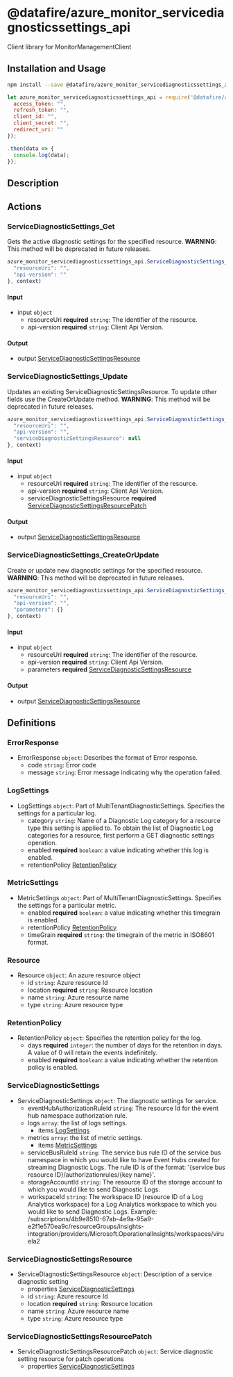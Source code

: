 # @datafire/azure_monitor_servicediagnosticssettings_api

Client library for MonitorManagementClient

## Installation and Usage
```bash
npm install --save @datafire/azure_monitor_servicediagnosticssettings_api
```
```js
let azure_monitor_servicediagnosticssettings_api = require('@datafire/azure_monitor_servicediagnosticssettings_api').create({
  access_token: "",
  refresh_token: "",
  client_id: "",
  client_secret: "",
  redirect_uri: ""
});

.then(data => {
  console.log(data);
});
```

## Description



## Actions

### ServiceDiagnosticSettings_Get
Gets the active diagnostic settings for the specified resource. **WARNING**: This method will be deprecated in future releases.


```js
azure_monitor_servicediagnosticssettings_api.ServiceDiagnosticSettings_Get({
  "resourceUri": "",
  "api-version": ""
}, context)
```

#### Input
* input `object`
  * resourceUri **required** `string`: The identifier of the resource.
  * api-version **required** `string`: Client Api Version.

#### Output
* output [ServiceDiagnosticSettingsResource](#servicediagnosticsettingsresource)

### ServiceDiagnosticSettings_Update
Updates an existing ServiceDiagnosticSettingsResource. To update other fields use the CreateOrUpdate method. **WARNING**: This method will be deprecated in future releases.


```js
azure_monitor_servicediagnosticssettings_api.ServiceDiagnosticSettings_Update({
  "resourceUri": "",
  "api-version": "",
  "serviceDiagnosticSettingsResource": null
}, context)
```

#### Input
* input `object`
  * resourceUri **required** `string`: The identifier of the resource.
  * api-version **required** `string`: Client Api Version.
  * serviceDiagnosticSettingsResource **required** [ServiceDiagnosticSettingsResourcePatch](#servicediagnosticsettingsresourcepatch)

#### Output
* output [ServiceDiagnosticSettingsResource](#servicediagnosticsettingsresource)

### ServiceDiagnosticSettings_CreateOrUpdate
Create or update new diagnostic settings for the specified resource. **WARNING**: This method will be deprecated in future releases.


```js
azure_monitor_servicediagnosticssettings_api.ServiceDiagnosticSettings_CreateOrUpdate({
  "resourceUri": "",
  "api-version": "",
  "parameters": {}
}, context)
```

#### Input
* input `object`
  * resourceUri **required** `string`: The identifier of the resource.
  * api-version **required** `string`: Client Api Version.
  * parameters **required** [ServiceDiagnosticSettingsResource](#servicediagnosticsettingsresource)

#### Output
* output [ServiceDiagnosticSettingsResource](#servicediagnosticsettingsresource)



## Definitions

### ErrorResponse
* ErrorResponse `object`: Describes the format of Error response.
  * code `string`: Error code
  * message `string`: Error message indicating why the operation failed.

### LogSettings
* LogSettings `object`: Part of MultiTenantDiagnosticSettings. Specifies the settings for a particular log.
  * category `string`: Name of a Diagnostic Log category for a resource type this setting is applied to. To obtain the list of Diagnostic Log categories for a resource, first perform a GET diagnostic settings operation.
  * enabled **required** `boolean`: a value indicating whether this log is enabled.
  * retentionPolicy [RetentionPolicy](#retentionpolicy)

### MetricSettings
* MetricSettings `object`: Part of MultiTenantDiagnosticSettings. Specifies the settings for a particular metric.
  * enabled **required** `boolean`: a value indicating whether this timegrain is enabled.
  * retentionPolicy [RetentionPolicy](#retentionpolicy)
  * timeGrain **required** `string`: the timegrain of the metric in ISO8601 format.

### Resource
* Resource `object`: An azure resource object
  * id `string`: Azure resource Id
  * location **required** `string`: Resource location
  * name `string`: Azure resource name
  * type `string`: Azure resource type

### RetentionPolicy
* RetentionPolicy `object`: Specifies the retention policy for the log.
  * days **required** `integer`: the number of days for the retention in days. A value of 0 will retain the events indefinitely.
  * enabled **required** `boolean`: a value indicating whether the retention policy is enabled.

### ServiceDiagnosticSettings
* ServiceDiagnosticSettings `object`: The diagnostic settings for service.
  * eventHubAuthorizationRuleId `string`: The resource Id for the event hub namespace authorization rule.
  * logs `array`: the list of logs settings.
    * items [LogSettings](#logsettings)
  * metrics `array`: the list of metric settings.
    * items [MetricSettings](#metricsettings)
  * serviceBusRuleId `string`: The service bus rule ID of the service bus namespace in which you would like to have Event Hubs created for streaming Diagnostic Logs. The rule ID is of the format: '{service bus resource ID}/authorizationrules/{key name}'.
  * storageAccountId `string`: The resource ID of the storage account to which you would like to send Diagnostic Logs.
  * workspaceId `string`: The workspace ID (resource ID of a Log Analytics workspace) for a Log Analytics workspace to which you would like to send Diagnostic Logs. Example: /subscriptions/4b9e8510-67ab-4e9a-95a9-e2f1e570ea9c/resourceGroups/insights-integration/providers/Microsoft.OperationalInsights/workspaces/viruela2

### ServiceDiagnosticSettingsResource
* ServiceDiagnosticSettingsResource `object`: Description of a service diagnostic setting
  * properties [ServiceDiagnosticSettings](#servicediagnosticsettings)
  * id `string`: Azure resource Id
  * location **required** `string`: Resource location
  * name `string`: Azure resource name
  * type `string`: Azure resource type

### ServiceDiagnosticSettingsResourcePatch
* ServiceDiagnosticSettingsResourcePatch `object`: Service diagnostic setting resource for patch operations
  * properties [ServiceDiagnosticSettings](#servicediagnosticsettings)


